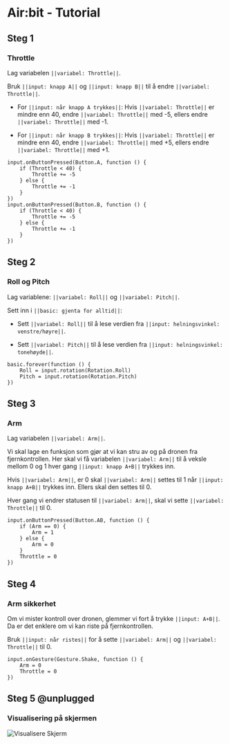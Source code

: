 # Air:bit - Tutorial

## Steg 1

### Throttle

Lag variabelen ``||variabel: Throttle||``.

Bruk ``||input: knapp A||`` og ``||input: knapp B||`` til å endre ``||variabel: Throttle||``.

- For ``||input: når knapp A trykkes||``: Hvis ``||variabel: Throttle||`` er mindre enn 40, endre ``||variabel: Throttle||`` med -5, ellers endre ``||variabel: Throttle||`` med -1.

- For ``||input: når knapp B trykkes||``: Hvis ``||variabel: Throttle||`` er mindre enn 40, endre ``||variabel: Throttle||`` med +5, ellers endre ``||variabel: Throttle||`` med +1.

```blocks
input.onButtonPressed(Button.A, function () {
    if (Throttle < 40) {
        Throttle += -5
    } else {
        Throttle += -1
    }
})
input.onButtonPressed(Button.B, function () {
    if (Throttle < 40) {
        Throttle += -5
    } else {
        Throttle += -1
    }
})

```

## Steg 2

### Roll og Pitch

Lag variablene: ``||variabel: Roll||`` og ``||variabel: Pitch||``.

Sett inn i ``||basic: gjenta for alltid||``:

- Sett ``||variabel: Roll||`` til å lese verdien fra ``||input: helningsvinkel: venstre/høyre||``.

- Sett ``||variabel: Pitch||`` til å lese verdien fra ``||input: helningsvinkel: tonehøyde||``.

```blocks
basic.forever(function () {
    Roll = input.rotation(Rotation.Roll)
    Pitch = input.rotation(Rotation.Pitch)
})
```

## Steg 3

### Arm

Lag variabelen ``||variabel: Arm||``.

Vi skal lage en funksjon som gjør at vi kan stru av og på dronen fra fjernkontrollen. Her skal vi få variabelen ``||variabel: Arm||`` til å veksle mellom 0 og 1 hver gang ``||input: knapp A+B||`` trykkes inn.

Hvis ``||variabel: Arm||``, er 0 skal ``||variabel: Arm||`` settes til 1 når ``||input: knapp A+B||`` trykkes inn. Ellers skal den settes til 0.

Hver gang vi endrer statusen til ``||variabel: Arm||``, skal vi sette ``||variabel: Throttle||`` til 0.

```blocks
input.onButtonPressed(Button.AB, function () {
    if (Arm == 0) {
        Arm = 1
    } else {
        Arm = 0
    }
    Throttle = 0
})
```

## Steg 4

### Arm sikkerhet

Om vi mister kontroll over dronen, glemmer vi fort å trykke ``||input: A+B||``. Da er det enklere om vi kan riste på fjernkontrollen.

Bruk ``||input: når ristes||`` for å sette ``||variabel: Arm||`` og ``||variabel: Throttle||`` til 0. 

```blocks
input.onGesture(Gesture.Shake, function () {
    Arm = 0
    Throttle = 0
})
```

## Steg 5 @unplugged

### Visualisering på skjermen


![Visualisere Skjerm](/statics/Visualisere_skjerm.jpg)
